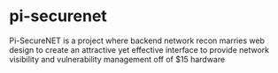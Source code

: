 # pi-securenet
Pi-SecureNET is a project where backend network recon marries web design to create an attractive yet effective interface to provide network visibility and vulnerability management off of $15 hardware
